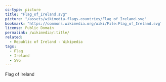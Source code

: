 ```yaml
---
cc-type: picture
title: "Flag_of_Ireland.svg"
picture: "/assets/wikimedia-flags-countries/Flag_of_Ireland.svg"
bookmark: "https://commons.wikimedia.org/wiki/File:Flag_of_Ireland.svg"
license: Public Domain
permalink: /wikimedia/:title/
related:
  - Republic of Ireland - Wikipedia
tags:
  - Flag
  - Ireland
  - SVG
---
```

Flag of Ireland